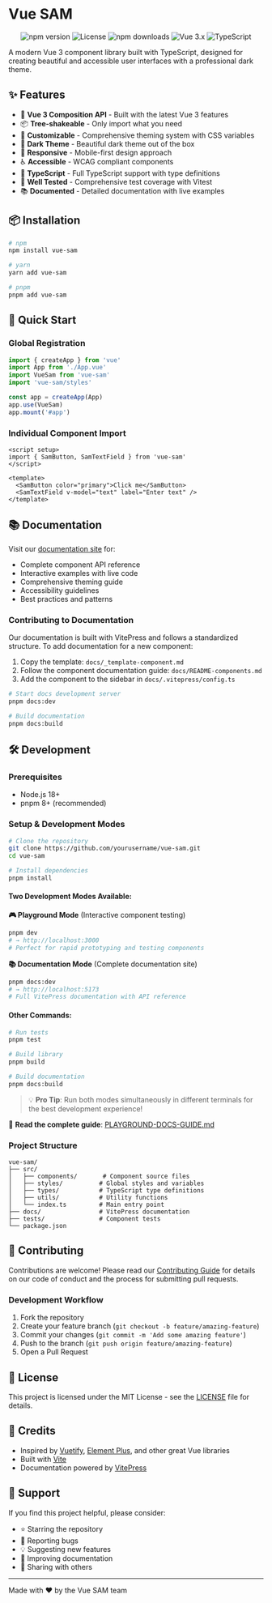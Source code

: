 # Vue SAM

<p align="center">
  <img src="https://img.shields.io/npm/v/vue-sam.svg" alt="npm version">
  <img src="https://img.shields.io/npm/l/vue-sam.svg" alt="License">
  <img src="https://img.shields.io/npm/dm/vue-sam.svg" alt="npm downloads">
  <img src="https://img.shields.io/badge/Vue-3.x-brightgreen.svg" alt="Vue 3.x">
  <img src="https://img.shields.io/badge/TypeScript-5.x-blue.svg" alt="TypeScript">
</p>

A modern Vue 3 component library built with TypeScript, designed for creating beautiful and accessible user interfaces with a professional dark theme.

## ✨ Features

- 🚀 **Vue 3 Composition API** - Built with the latest Vue 3 features
- 📦 **Tree-shakeable** - Only import what you need
- 🎨 **Customizable** - Comprehensive theming system with CSS variables
- 🌙 **Dark Theme** - Beautiful dark theme out of the box
- 📱 **Responsive** - Mobile-first design approach
- ♿ **Accessible** - WCAG compliant components
- 🔧 **TypeScript** - Full TypeScript support with type definitions
- 🧪 **Well Tested** - Comprehensive test coverage with Vitest
- 📚 **Documented** - Detailed documentation with live examples

## 📦 Installation

```bash
# npm
npm install vue-sam

# yarn
yarn add vue-sam

# pnpm
pnpm add vue-sam
```

## 🚀 Quick Start

### Global Registration

```js
import { createApp } from 'vue'
import App from './App.vue'
import VueSam from 'vue-sam'
import 'vue-sam/styles'

const app = createApp(App)
app.use(VueSam)
app.mount('#app')
```

### Individual Component Import

```vue
<script setup>
import { SamButton, SamTextField } from 'vue-sam'
</script>

<template>
  <SamButton color="primary">Click me</SamButton>
  <SamTextField v-model="text" label="Enter text" />
</template>
```

## 📚 Documentation

Visit our [documentation site](https://yourusername.github.io/vue-sam) for:

- Complete component API reference
- Interactive examples with live code
- Comprehensive theming guide
- Accessibility guidelines
- Best practices and patterns

### Contributing to Documentation

Our documentation is built with VitePress and follows a standardized structure. To add documentation for a new component:

1. Copy the template: `docs/_template-component.md`
2. Follow the component documentation guide: `docs/README-components.md`
3. Add the component to the sidebar in `docs/.vitepress/config.ts`

```bash
# Start docs development server
pnpm docs:dev

# Build documentation
pnpm docs:build
```

## 🛠️ Development

### Prerequisites

- Node.js 18+
- pnpm 8+ (recommended)

### Setup & Development Modes

```bash
# Clone the repository
git clone https://github.com/yourusername/vue-sam.git
cd vue-sam

# Install dependencies
pnpm install
```

#### **Two Development Modes Available:**

**🎮 Playground Mode** (Interactive component testing)
```bash
pnpm dev
# → http://localhost:3000
# Perfect for rapid prototyping and testing components
```

**📚 Documentation Mode** (Complete documentation site)
```bash
pnpm docs:dev  
# → http://localhost:5173
# Full VitePress documentation with API reference
```

#### **Other Commands:**
```bash
# Run tests
pnpm test

# Build library
pnpm build

# Build documentation
pnpm docs:build
```

> 💡 **Pro Tip**: Run both modes simultaneously in different terminals for the best development experience!

📖 **Read the complete guide**: [PLAYGROUND-DOCS-GUIDE.md](./PLAYGROUND-DOCS-GUIDE.md)

### Project Structure

```
vue-sam/
├── src/
│   ├── components/       # Component source files
│   ├── styles/          # Global styles and variables
│   ├── types/           # TypeScript type definitions
│   ├── utils/           # Utility functions
│   └── index.ts         # Main entry point
├── docs/                # VitePress documentation
├── tests/               # Component tests
└── package.json
```

## 🤝 Contributing

Contributions are welcome! Please read our [Contributing Guide](CONTRIBUTING.md) for details on our code of conduct and the process for submitting pull requests.

### Development Workflow

1. Fork the repository
2. Create your feature branch (`git checkout -b feature/amazing-feature`)
3. Commit your changes (`git commit -m 'Add some amazing feature'`)
4. Push to the branch (`git push origin feature/amazing-feature`)
5. Open a Pull Request

## 📄 License

This project is licensed under the MIT License - see the [LICENSE](LICENSE) file for details.

## 🙏 Credits

- Inspired by [Vuetify](https://vuetifyjs.com/), [Element Plus](https://element-plus.org/), and other great Vue libraries
- Built with [Vite](https://vitejs.dev/)
- Documentation powered by [VitePress](https://vitepress.dev/)

## 💖 Support

If you find this project helpful, please consider:

- ⭐ Starring the repository
- 🐛 Reporting bugs
- 💡 Suggesting new features
- 📖 Improving documentation
- 👥 Sharing with others

---

Made with ❤️ by the Vue SAM team
